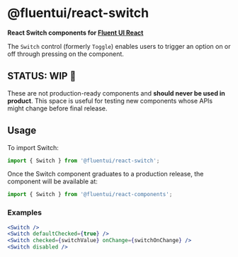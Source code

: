 # @fluentui/react-switch

**React Switch components for [Fluent UI React](https://developer.microsoft.com/en-us/fluentui)**

The `Switch` control (formerly `Toggle`) enables users to trigger an option on or off through pressing on the component.

## STATUS: WIP 🚧

These are not production-ready components and **should never be used in product**. This space is useful for testing new components whose APIs might change before final release.

## Usage

To import Switch:

```js
import { Switch } from '@fluentui/react-switch';
```

Once the Switch component graduates to a production release, the component will be available at:

```js
import { Switch } from '@fluentui/react-components';
```

### Examples

```jsx
<Switch />
<Switch defaultChecked={true} />
<Switch checked={switchValue} onChange={switchOnChange} />
<Switch disabled />
```
